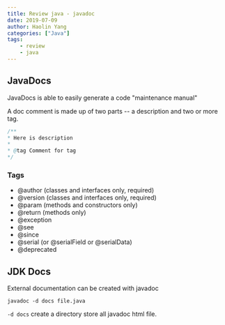 ```yaml
---
title: Review java - javadoc
date: 2019-07-09
author: Haolin Yang
categories: ["Java"]
tags:
    - review
    - java
---
```


## JavaDocs

JavaDocs is able to easily generate a code "maintenance manual"

A doc comment is made up of two parts -- a description and two or more tag.

```java
/**
* Here is description
*
* @tag Comment for tag
*/
```

### Tags

-   @author (classes and interfaces only, required)
-   @version (classes and interfaces only, required)
-   @param (methods and constructors only)
-   @return (methods only)
-   @exception
-   @see
-   @since
-   @serial (or @serialField or @serialData)
-   @deprecated

## JDK Docs

External documentation can be created with javadoc

```
javadoc -d docs file.java
```

`-d docs` create a directory store all javadoc html file.
